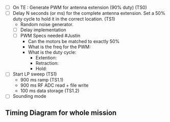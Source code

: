 
- [ ] On TE : Generate PWM for antenna extension (90% duty) (TS0)
- [ ] Delay N seconds (or ms)  for the complete antenna extension.  Set a 50% duty cycle to hold it in the correct location. (TS1)
	- Random noise generator.
	- [ ] Delay implementation 
	- [ ] PWM Specs needed #Justin 
		- Can the motors be matched to exactly 50% 
		- What is the freq for the PWM: 
		- What is the duty cycle: 
			- Extention:
			- Retraction:
			- Hold: 
- [ ] Start LP sweep (TS1)
	- 900 ms ramp (TS1.1)
	- 900 ms RF ADC read + file write
	- 100 ms data storage (TS1.2)
- [ ] Sounding mode

## Timing Diagram for whole mission

